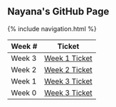 ## Nayana's GitHub Page
{% include navigation.html %}


|Week #|Ticket|
|----|---------|
|Week 3|[Week 1 Ticket](https://github.com/Nayanav/indiv.github.io/issues/4)|
|Week 2|[Week 2 Ticket](https://github.com/Nayanav/indiv.github.io/issues/3)|
|Week 1|[Week 3 Ticket](https://github.com/Nayanav/indiv.github.io/issues/2)|
|Week 0|[Week 3 Ticket](https://github.com/Nayanav/indiv.github.io/issues/1)|
